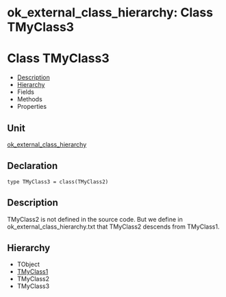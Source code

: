 # ok\_external\_class\_hierarchy: Class TMyClass3


# Class TMyClass3
<span id="TMyClass3"/>

- [Description](#PasDoc-Description)
- [Hierarchy](#PasDoc-Hierarchy)
- Fields
- Methods
- Properties

<span id="PasDoc-Description"/>

## Unit


[ok\_external\_class\_hierarchy](ok_external_class_hierarchy.md)


## Declaration


```type TMyClass3 = class(TMyClass2)```


## Description
TMyClass2 is not defined in the source code. But we define in ok\_external\_class\_hierarchy.txt that TMyClass2 descends from TMyClass1.

## Hierarchy


<span id="PasDoc-Hierarchy"/>

- TObject
- [TMyClass1](ok_external_class_hierarchy.TMyClass1.md)
- TMyClass2
- TMyClass3


